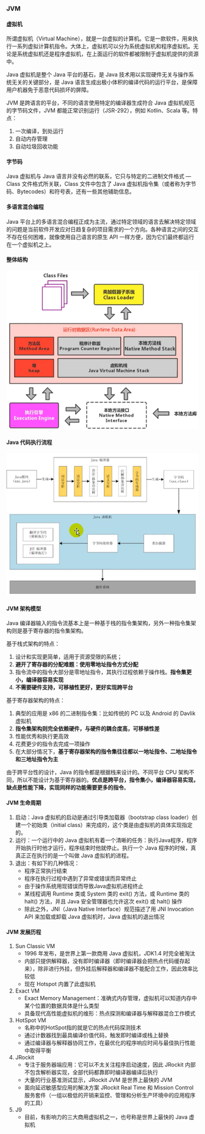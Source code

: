 ### JVM

#### 虚拟机

所谓虚拟机（Virtual Machine），就是一台虚拟的计算机。它是一款软件，用来执行一系列虚拟计算机指令。大体上，虚拟机可以分为系统虚拟机和程序虚拟机。无论是系统虚拟机还是程序虚拟机，在上面运行的软件都被限制于虚拟机提供的资源中。

Java 虚拟机是整个 Java 平台的基石，是 Java 技术用以实现硬件无关与操作系统无关的关键部分，是 Java 语言生成出极小体积的编译代码的运行平台，是保障用户机器免于恶意代码损坏的屏障。

JVM 是跨语言的平台，不同的语言使用特定的编译器生成符合 Java 虚拟机规范的字节码文件，JVM 都能正常识别运行（JSR-292），例如 Kotlin、Scala 等。特点：

1.  一次编译，到处运行
2.  自动内存管理
3.  自动垃圾回收功能



#### 字节码

Java 虚拟机与 Java 语言并没有必然的联系，它只与特定的二进制文件格式 — Class 文件格式所关联，Class 文件中包含了 Java 虚拟机指令集（或者称为字节码、Bytecodes）和符号表，还有一些其他辅助信息。



#### 多语言混合编程

Java 平台上的多语言混合编程正成为主流，通过特定领域的语言去解决特定领域的问题是当前软件开发应对日趋复杂的项目需求的一个方向。各种语言之间的交互不存在任何困难，就像使用自己语言的原生 API 一样方便，因为它们最终都运行在一个虚拟机之上。



#### 整体结构

![20201207214145090](../images/20201207214145090.png)



#### Java 代码执行流程

![20201206160118109](../images/20201206160118109.png)



#### JVM 架构模型

Java 编译器输入的指令流基本上是一种基于栈的指令集架构，另外一种指令集架构则是基于寄存器的指令集架构。

基于栈式架构的特点：

1.  设计和实现更简单，适用于资源受限的系统；
2. **避开了寄存器的分配难题：使用零地址指令方式分配**
3. 指令流中的指令大部分是零地址指令，其执行过程依赖于操作栈。**指令集更小，编译器容易实现**
4. **不需要硬件支持，可移植性更好，更好实现跨平台**

基于寄存器架构的特点：

1. 典型的应用是 x86 的二进制指令集：比如传统的 PC 以及 Android 的 Davlik 虚拟机
2. **指令集架构则完全依赖硬件，与硬件的耦合度高，可移植性差**
3. 性能优秀和执行更高效
4. 花费更少的指令去完成一项操作
5. 在大部分情况下，**基于寄存器架构的指令集往往都以一地址指令、二地址指令和三地址指令为主**

由于跨平台性的设计，Java 的指令都是根据栈来设计的。不同平台 CPU 架构不同，所以不能设计为基于寄存器的。**优点是跨平台，指令集小，编译器容易实现，缺点是性能下降，实现同样的功能需要更多的指令**。



#### JVM 生命周期

1. 启动：Java 虚拟机的启动是通过引导类加载器（bootstrap class loader）创建一个初始类（initial class）来完成的，这个类是由虚拟机的具体实现指定的。
2. 运行：一个运行中的 Java 虚拟机有着一个清晰的任务：执行Java程序，程序开始执行时他才运行，程序结束时他就停止。执行一个 Java 程序的时候，真真正正在执行的是一个叫做 Java 虚拟机的进程。
3. 退出：有如下的几种情况：
   - 程序正常执行结束
   - 程序在执行过程中遇到了异常或错误而异常终止
   - 由于操作系统用现错误而导致Java虚拟机进程终止
   - 某线程调用 Runtime 类或 System 类的 exit() 方法，或 Runtime 类的 halt() 方法，并且 Java 安全管理器也允许这次 exit() 或 halt() 操作
   - 除此之外，JNI（Java Native Interface）规范描述了用 JNI Invocation API 来加载或卸载  Java 虚拟机时，Java 虚拟机的退出情况



#### JVM 发展历程

1. Sun Classic VM
   - 1996 年发布，是世界上第一款商用 Java 虚拟机，JDK1.4 时完全被淘汰
   - 内部只提供解释器，没有即时编译器（即时编译器会把热点代码缓存起来），除非进行外挂，但外挂后解释器和编译器不能配合工作，因此效率比较低
   - 现在 Hotspot 内置了此虚拟机
2. Exact VM
   - Exact Memory Management：准确式内存管理，虚拟机可以知道内存中某个位置的数据具体是什么类型
   - 具备现代高性能虚拟机的维形：热点探测和编译器与解释器混合工作模式
3. HotSpot VM
   - 名称中的HotSpot指的就是它的热点代码探测技术
   - 通过计数器找到最具编译价值代码，触发即时编译或栈上替换
   - 通过编译器与解释器协同工作，在最优化的程序响应时间与最佳执行性能中取得平衡
4. JRockit
   - 专注于服务器端应用：它可以不太关注程序启动速度，因此 JRockit 内部不包含解析器实现，全部代码都靠即时编译器编译后执行
   - 大量的行业基准测试显示，JRockit JVM 是世界上最快的 JVM
   - 面向延迟敏感型应用的解决方案 JRockit Real Time 和 Mission Control服务套件（一组以极低的开销来监控、管理和分析生产环境中的应用程序的工具）
5. J9
   - 目前，有影响力的三大商用虚拟机之一，也号称是世界上最快的 Java 虚拟机